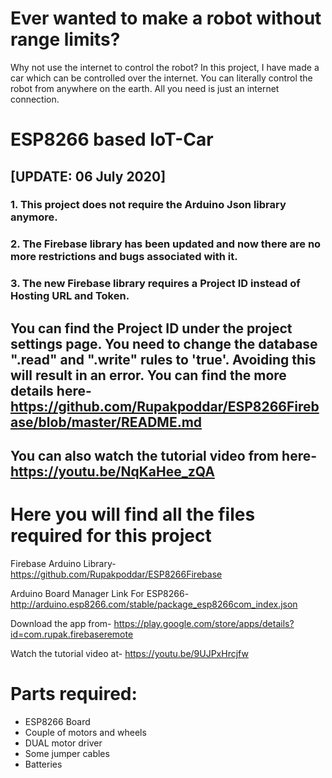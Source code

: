 # Ever wanted to make a robot without range limits?
Why not use the internet to control the robot?
In this project, I have made a car which can be controlled over the internet. You can literally control the robot from anywhere on the earth. All you need is just an internet connection.

# ESP8266 based IoT-Car
## [UPDATE: 06 July 2020]
### 1. This project does not require the Arduino Json library anymore. 
### 2. The Firebase library has been updated and now there are no more restrictions and bugs associated with it.
### 3. The new Firebase library requires a Project ID instead of Hosting URL and Token.
## You can find the Project ID under the project settings page. You need to change the database ".read" and ".write" rules to 'true'. Avoiding this will result in an error. You can find the more details here- https://github.com/Rupakpoddar/ESP8266Firebase/blob/master/README.md
## You can also watch the tutorial video from here- https://youtu.be/NqKaHee_zQA

# Here you will find all the files required for this project

Firebase Arduino Library-
https://github.com/Rupakpoddar/ESP8266Firebase

Arduino Board Manager Link For ESP8266-
http://arduino.esp8266.com/stable/package_esp8266com_index.json

Download the app from-
https://play.google.com/store/apps/details?id=com.rupak.firebaseremote

Watch the tutorial video at-
https://youtu.be/9UJPxHrcjfw

# Parts required:
- ESP8266 Board
- Couple of motors and wheels
- DUAL motor driver
- Some jumper cables
- Batteries
